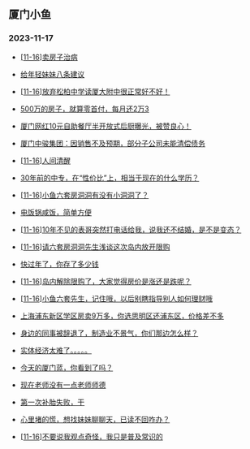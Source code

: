 ## 厦门小鱼 
### 2023-11-17

+ [[11-16]卖房子治病](http://bbs.xmfish.com/read-htm-tid-18106507.html)

+ [给年轻妹妹八条建议](http://bbs.xmfish.com/read-htm-tid-18106589.html)

+ [[11-16]放弃松柏中学读厦大附中很正常好不好！](http://bbs.xmfish.com/read-htm-tid-18106660.html)

+ [500万的房子，就算零首付，每月还2万3](http://bbs.xmfish.com/read-htm-tid-18106456.html)

+ [厦门网红10元自助餐厅半开放式后厨曝光，被赞良心！](http://bbs.xmfish.com/read-htm-tid-18106592.html)

+ [厦门中骏集团：因销售不及预期，部分子公司未能清偿债务](http://bbs.xmfish.com/read-htm-tid-18106486.html)

+ [[11-16]人间清醒](http://bbs.xmfish.com/read-htm-tid-18106476.html)

+ [30年前的中专，在“性价比”上，相当于现在的什么学历？](http://bbs.xmfish.com/read-htm-tid-18106512.html)

+ [[11-16]小鱼六套房洞洞有没有小洞洞了？](http://bbs.xmfish.com/read-htm-tid-18106723.html)

+ [电饭锅咸饭，简单方便](http://bbs.xmfish.com/read-htm-tid-18106693.html)

+ [[11-16]10年不见的表哥突然打电话给我，说我还不结婚，是不是变态？](http://bbs.xmfish.com/read-htm-tid-18106794.html)

+ [[11-16]请六套房洞洞先生浅谈这次岛内放开限购](http://bbs.xmfish.com/read-htm-tid-18106790.html)

+ [快过年了，你存了多少钱](http://bbs.xmfish.com/read-htm-tid-18106763.html)

+ [[11-16]岛内解除限购了，大家觉得房价是涨还是跌呢？](http://bbs.xmfish.com/read-htm-tid-18106780.html)

+ [[11-16]小鱼六套先生，记住哦，以后别瞎指导别人如何理财哦](http://bbs.xmfish.com/read-htm-tid-18106723.html)

+ [上海浦东新区学区房卖9万多，你选思明区还浦东区，价格差不多](http://bbs.xmfish.com/read-htm-tid-18106772.html)

+ [身边的同事被辞退了，制造业不景气，你们那边怎么样？](http://bbs.xmfish.com/read-htm-tid-18106919.html)

+ [实体经济太难了。。。。。](http://bbs.xmfish.com/read-htm-tid-18106879.html)

+ [今天的厦门蓝，你看到了吗？](http://bbs.xmfish.com/read-htm-tid-18106778.html)

+ [现在老师没有一点老师师德](http://bbs.xmfish.com/read-htm-tid-18106917.html)

+ [第一次补胎失败，干](http://bbs.xmfish.com/read-htm-tid-18106888.html)

+ [心里堵的慌，想找妹妹聊聊天，已读不回咋办？](http://bbs.xmfish.com/read-htm-tid-18106953.html)

+ [[11-16]不要说我观点奇怪，我只是普及常识的](http://bbs.xmfish.com/read-htm-tid-18106970.html)

